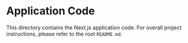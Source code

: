 # Application Code

This directory contains the Next.js application code. For overall project instructions, please refer to the root `README.md`.
